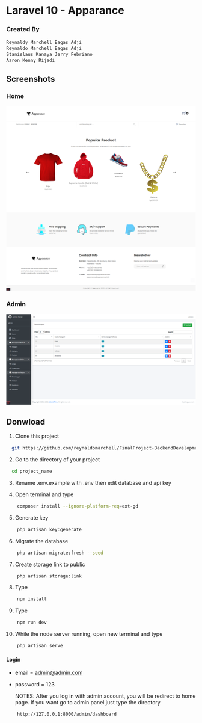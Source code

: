 # Laravel 10 - Apparance

### Created By
    Reynaldy Marchell Bagas Adji
    Reynaldo Marchell Bagas Adji
    Stanislaus Kanaya Jerry Febriano
    Aaron Kenny Rijadi
    
## Screenshots

### Home

![preview img](/previewHome.png)

### Admin

![preview img](/previewAdmin.png)

## Donwload

1. Clone this project

```bash
  git https://github.com/reynaldomarchell/FinalProject-BackendDevelopment-2022.git project_name
```

2.  Go to the directory of your project

```bash
  cd project_name
```

3. Rename .env.example with .env then edit database and api key

4. Open terminal and type

```bash
    composer install --ignore-platform-req=ext-gd
```

5. Generate key

```bash
    php artisan key:generate
```

6. Migrate the database

```bash
    php artisan migrate:fresh --seed
```

7. Create storage link to public

```bash
    php artisan storage:link
```

8. Type

```bash
    npm install
```

9. Type

```bash
    npm run dev
```

10. While the node server running, open new terminal and type

```bash
    php artisan serve
```

#### Login

-   email = admin@admin.com
-   password = 123

    NOTES: After you log in with admin account, you will be redirect to home page.
    If you want go to admin panel just type the directory

```bash
    http://127.0.0.1:8000/admin/dashboard
```
